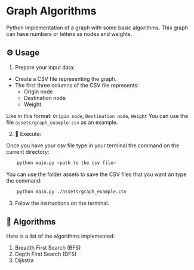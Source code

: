 # Graph Algorithms 
Python implementation of a graph with some basic algorithms. This graph can have numbers or letters as nodes and weights.

## ⚙️ Usage
1. Prepare your input data:

* Create a CSV file representing the graph.
* The first three columns of the CSV file represents:
    - Origin node
    - Destination node
    - Weight

Like in this format: `Origin node`, `Destination node`, `Weight`
You can use the file `assets/graph_example.csv` as an example.

2. 🚀 Execute:

Once you have your csv file type in your terminal the command on the current directory:

```bash
    python main.py <path to the csv file>
```

You can use the folder assets to save the CSV files that you want an type the command:

```bash
    python main.py ./assets/graph_example.csv
```

3. Folow the instructions on the terminal.

## 🤖 Algorithms
Here is a list of the algorithms implemented:
1. Breadth First Search (BFS)
2. Depth First Search (DFS)
3. Dijkstra
